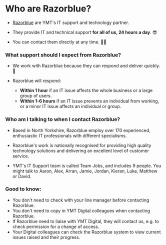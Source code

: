 # Who are Razorblue?
- [Razorblue](https://www.razorblue.com/ "Razorblue") are YMT's IT support and technology partner.

- They provide IT and technical support **for all of us, 24 hours a day**. 😎

- You can contact them directly at any time. 🙌🏼

### What support should I expect from Razorblue?
- We work with Razorblue because they can respond and deliver quickly. 🎯

- Razorblue will respond:
	- **Within 1 hour** if an IT issue affects the whole business or a large group of users.
	- **Within 1-6 hours** if an IT issue prevents an individual from working, or a minor IT issue affects an individual or group.

### Who am I talking to when I contact Razorblue?
- Based in North Yorkshire, Razorblue employ over 170 experienced, enthusiastic IT professionals with different specialisms.

- Razorblue's work is nationally recognised for providing high quality technology solutions and delivering an excellent level of customer service.

- YMT's IT Support team is called Team Jobs, and includes 9 people. You might talk to Aaron, Alex, Arran, Jamie, Jordan, Kieran, Luke, Matthew or David. 


### Good to know:
- You don't need to check with your line manager before contacting Razorblue.
- You don't need to copy in YMT Digital colleagues when contacting Razorblue.
- If Razorblue need to liaise with YMT Digital, they will contact us, e.g. to check permission for a change of access.
- Your Digital colleagues can check the Razorblue system to view current issues raised and their progress.